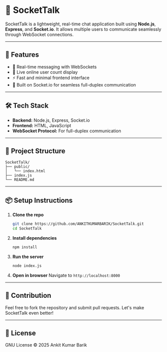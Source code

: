# 💬 SocketTalk

SocketTalk is a lightweight, real-time chat application built using **Node.js**, **Express**, and **Socket.io**. It allows multiple users to communicate seamlessly through WebSocket connections.

---

## 🚀 Features

- 🔁 Real-time messaging with WebSockets
- 👥 Live online user count display
- ⚡ Fast and minimal frontend interface
- 📡 Built on Socket.io for seamless full-duplex communication

---

## 🛠️ Tech Stack

- **Backend:** Node.js, Express, Socket.io
- **Frontend:** HTML, JavaScript
- **WebSocket Protocol:** For full-duplex communication

---

## 📁 Project Structure

```
SocketTalk/
├── public/
│   └── index.html
├── index.js
└── README.md
```

---

## 📦 Setup Instructions

1. **Clone the repo**
   ```bash
   git clone https://github.com/ANKITKUMARBARIK/SocketTalk.git
   cd SocketTalk
   ```

2. **Install dependencies**
   ```bash
   npm install
   ```

3. **Run the server**
   ```bash
   node index.js
   ```

4. **Open in browser**
   Navigate to `http://localhost:8000`

---

## 🙌 Contribution

Feel free to fork the repository and submit pull requests. Let's make SocketTalk even better!

---

## 📄 License

GNU License © 2025 Ankit Kumar Barik
